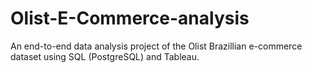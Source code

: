 # Olist-E-Commerce-analysis
An end-to-end data analysis project of the Olist Brazillian e-commerce dataset using SQL (PostgreSQL) and Tableau.
